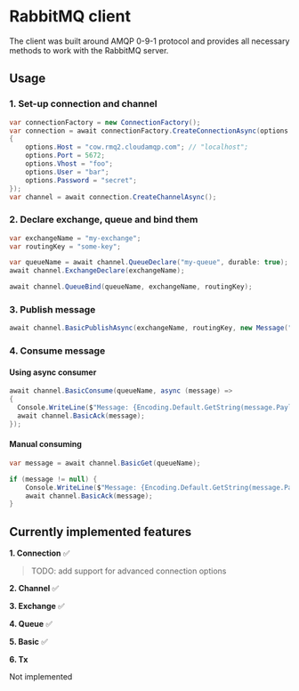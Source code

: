# RabbitMQ client
The client was built around AMQP 0-9-1 protocol and provides all necessary methods to work with the RabbitMQ server.

## Usage
### 1. Set-up connection and channel
```c#
var connectionFactory = new ConnectionFactory();
var connection = await connectionFactory.CreateConnectionAsync(options =>
{
    options.Host = "cow.rmq2.cloudamqp.com"; // "localhost";
    options.Port = 5672;
    options.Vhost = "foo";
    options.User = "bar";
    options.Password = "secret";
});
var channel = await connection.CreateChannelAsync();
```
### 2. Declare exchange, queue and bind them
```c#
var exchangeName = "my-exchange";
var routingKey = "some-key";

var queueName = await channel.QueueDeclare("my-queue", durable: true);
await channel.ExchangeDeclare(exchangeName);

await channel.QueueBind(queueName, exchangeName, routingKey);
```
### 3. Publish message
```c#
await channel.BasicPublishAsync(exchangeName, routingKey, new Message("Hello from app!"u8.ToArray()));
```
### 4. Consume message
#### Using async consumer
```c#
await channel.BasicConsume(queueName, async (message) =>
{
  Console.WriteLine($"Message: {Encoding.Default.GetString(message.Payload.Content)}");
  await channel.BasicAck(message);
});
```
#### Manual consuming
```c#
var message = await channel.BasicGet(queueName);

if (message != null) {
    Console.WriteLine($"Message: {Encoding.Default.GetString(message.Payload.Content)}");
    await channel.BasicAck(message);
}
```

## Currently implemented features
**1. Connection** ✅
> TODO: add support for advanced connection options

**2. Channel** ✅

**3. Exchange** ✅

**4. Queue** ✅

**5. Basic** ✅

**6. Tx**

Not implemented


